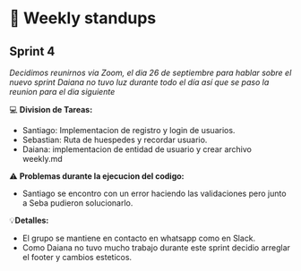 # :notebook: Weekly standups
## Sprint 4
_Decidimos reunirnos via Zoom, el dia 26 de septiembre para hablar sobre el nuevo sprint_
_Daiana no tuvo luz durante todo el día así que se paso la reunion para el dia siguiente_

:computer: **Division de Tareas:** 
- Santiago: Implementacion de registro y login de usuarios.
- Sebastian: Ruta de huespedes y recordar usuario.
- Daiana: implementacion de entidad de usuario y crear archivo weekly.md

:warning: **Problemas durante la ejecucion del codigo:**
- Santiago se encontro con un error haciendo las validaciones pero junto a Seba pudieron solucionarlo. 

:bulb:**Detalles:**
- El grupo se mantiene en contacto en whatsapp como en Slack. 
- Como Daiana no tuvo mucho trabajo durante este sprint decidio arreglar el footer y cambios esteticos. 

